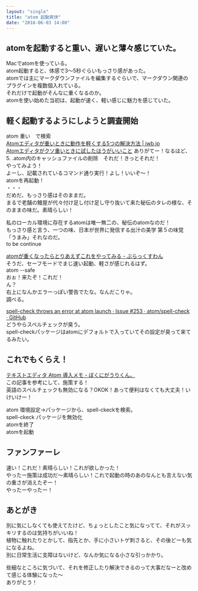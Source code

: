 ```yaml
---
layout: "single"
title: "atom 起動爽快"
date: "2018-06-03 14:00"
---
```


## atomを起動すると重い、遅いと薄々感じていた。
Macでatomを使っている。  
atom起動すると、体感で3〜5秒ぐらいもっさり感があった。  
atomでは主にマークダウンファイルを編集するぐらいで、マークダウン関連のプラグインを複数個入れている。  
それだけで起動がそんなに重くなるのか。  
atomを使い始めた当初は、起動が速く、軽い感じに魅力を感じていた。

## 軽く起動するようにしようと調査開始
atom 重い　で検索  
[Atomエディタが重いときに動作を軽くする5つの解決方法 | iwb.jp](https://iwb.jp/atom-editor-setting-faster/)  
[Atomエディタがクソ重いときに試したほうがいいこと](http://thr3a.hatenablog.com/entry/20170712/1499822303)
ありがてー！なるほど、5. .atom内のキャッシュファイルの削除　それだ！きっとそれだ！  
やってみよう！  
よーし、記載されているコマンド通り実行！よし！いいぞ〜！  
atomを再起動！  
・・・  
だめだ、もっさり感はそのままだ。  
まるで老舗の鰻屋が代々付け足し付け足し守り抜いて来た秘伝のタレの様な、そのままの味だ。素晴らしい！  

私のローカル環境に存在するatomは唯一無二の、秘伝のatomなのだ！  
もっさり感と言う、一つの味、日本が世界に発信する出汁の美学
第５の味覚「うまみ」それなのだ。  
to be continue


[atomが重くなったらとりあえずこれをやってみる - ぶらっくすわん](http://blackswan.hateblo.jp/entry/2017/08/27/102122)  
そうだ、セーフモードでまじ速い起動、軽さが感じれるはず。  
atom --safe  
おぉ！来たぞ！これだ！  
ん？  
右上になんかエラーっぽい警告でたな。なんだこりゃ。  
調べる。  

[spell-check throws an error at atom launch · Issue #253 · atom/spell-check · GitHub](https://github.com/atom/spell-check/issues/253)  
どうやらスペルチェックが臭う。  
spell-checkパッケージはatomにデフォルトで入っていてその設定が臭って来てるみたい。

## これでもくらえ！
[テキストエディタ Atom 導入メモ - ぼくにがうりくん。](http://www.nigauri.me/tech/others/atom_memo)  
この記事を参考にして、施策する！  
英語のスペルチェックも無効になる？OKOK！あって便利はなくても大丈夫！いけいけー！  

atom 環境設定->パッケージから、spell-ckeckを検索。  
spell-ckeck パッケージを無効化  
atomを終了  
atomを起動

## ファンファーレ
速い！これだ！素晴らしい！これが欲しかった！  
やったー施策は成功だ〜素晴らしい！これで起動の時のあのなんとも言えない気の重さが消えたぞー！  
やったーやったー！

## あとがき
別に気にしなくても使えてたけど、ちょっとしたこと気になってて、それがスッキリするのは気持ちがいいね！  
植物に触れたりとかして、指先とか、手に小さいトゲ刺さると、その後どーも気になるよね。  
別に日常生活に支障はないけど、なんか気になる小さな引っかかり。

些細なところに気づいて、それを修正したり解決できるのって大事だなーと改めて感じる体験になった〜  
ありがとう！
